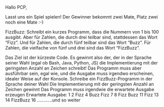 Hallo PCP,

Lasst uns ein Spiel spielen! Der Gewinner bekommt zwei Mate, Platz zwei noch eine Mate :-)

FizzBuzz: Schreibt ein kurzes Programm, dass die Nummern von 1 bis 100 ausgibt. Aber für Zahlen, die durch drei teilbar sind, stattdessen das Wort “Fizz”. Und für Zahlen, die durch fünf teilbar sind das Wort “Buzz”. Für Zahlen, die vielfache von fünf und drei sind das Wort “FizzBuzz”.

Das Ziel ist der kürzeste Code. Es gewinnt also der, der in der Sprache seiner Wahl (egal ob Bash, Java, Python, JS) die Implementierung mit der geringsten Anzahl an Zeichen schreibt! Das Programm muss aber ausführbar sein, egal wie, und die Ausgabe muss irgendwo erscheinen, idealer Weise auf der Konsole.
Schreibe ein FizzBuzz-Programm in der Sprache deiner Wahl
Die Implementierung mit der geringsten Anzahl an Zeichen gewinnt
Das Programm muss irgendwie die erwartete Ausgabe erzeugen
Erwartete Ausgabe:
1
2
Fizz
4
Buzz
Fizz
7
8
Fizz
Buzz
11
Fizz
13
14
FizzBuzz
16
…………und so weiter

